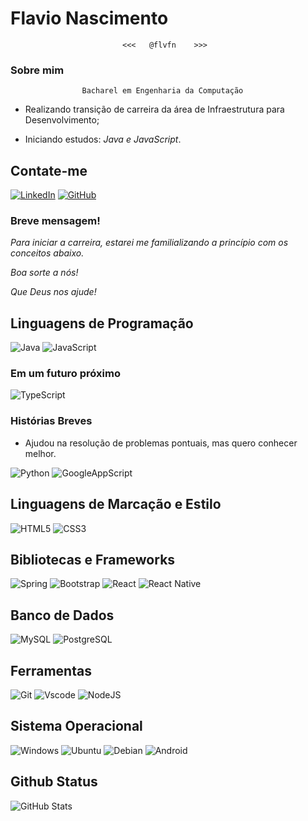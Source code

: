 # Flavio Nascimento

                             <<<   @flvfn    >>>        

### Sobre mim

                    Bacharel em Engenharia da Computação
* Realizando transição de carreira da área de Infraestrutura para Desenvolvimento;

* Iniciando estudos: *Java e JavaScript*.

## Contate-me 

[![LinkedIn](https://img.shields.io/badge/LinkedIn-gold?style=for-the-badge&logo=linkedin&logoColor=white0&labelColor=gold&color=gray)](https://www.linkedin.com/in/flvfn/)
[![GitHub](https://img.shields.io/badge/GitHub-0000?style=for-the-badge&logo=github&logoColor=white0&labelColor=gold&color=gray)](https://github.com/flvfn)

### Breve mensagem!

*Para iniciar a carreira, estarei me familializando a princípio com os conceitos abaixo.*

*Boa sorte a nós!*

*Que Deus nos ajude!*

## Linguagens de Programação


![Java](https://img.shields.io/badge/java-%23ED8B00.svg?style=for-the-badge&logo=openjdk&logoColor=black&labelColor=gold&color=gray)
![JavaScript](https://img.shields.io/badge/JavaScript-F7DF1E?style=for-the-badge&logo=javascript&logoColor=black&labelColor=gold&color=gray)

### Em um futuro próximo
![TypeScript](https://img.shields.io/badge/TypeScript-007ACC?style=for-the-badge&logo=typescript&logoColor=white0&labelColor=gold&color=gray)

### Histórias Breves
* Ajudou na resolução de problemas pontuais, mas quero conhecer melhor.

![Python](https://img.shields.io/badge/python-3670A0?style=for-the-badge&logo=python&logoColor=white0&labelColor=gold&color=gray)
![GoogleAppScript](https://img.shields.io/badge/AppScript-276DC3?style=for-the-badge&logo=google&logoColor=white0&labelColor=gold&color=gray)

## Linguagens de Marcação e Estilo
![HTML5](https://img.shields.io/badge/HTML5-E34F26?style=for-the-badge&logo=html5&logoColor=white0&labelColor=gold&color=gray)
![CSS3](https://img.shields.io/badge/CSS-1572B6?style=for-the-badge&logo=css3&logoColor=blue&labelColor=gold&color=gray)


## Bibliotecas e Frameworks
![Spring](https://img.shields.io/badge/spring-%236DB33F.svg?style=for-the-badge&logo=spring&logoColor=black0&labelColor=gold&color=gray)
![Bootstrap](https://img.shields.io/badge/-boostrap-0D1117?style=for-the-badge&logo=bootstrap&logoColor=black0&labelColor=gold&color=gray)
![React](https://img.shields.io/badge/React-20232A?style=for-the-badge&logo=react&logoColor=black0&labelColor=gold&color=gray)
![React Native](https://img.shields.io/badge/React_Native-20232A?style=for-the-badge&logo=react&logoColor=black0&labelColor=gold&color=gray)

## Banco de Dados
![MySQL](https://img.shields.io/badge/MySQL-00000F?style=for-the-badge&logo=mysql&logoColor=black0&labelColor=gold&color=gray)
![PostgreSQL](https://img.shields.io/badge/PostgreSQL-000?style=for-the-badge&logo=postgresql&logoColor=black0&labelColor=gold&color=gray)

## Ferramentas
![Git](https://img.shields.io/badge/GIT-E44C30?style=for-the-badge&logo=git&logoColor=black0&labelColor=gold&color=gray)
![Vscode](https://img.shields.io/badge/Vscode-007ACC?style=for-the-badge&logo=visual-studio-code&logoColor=black0&labelColor=gold&color=gray)
![NodeJS](https://img.shields.io/badge/node.js-6DA55F?style=for-the-badge&logo=node.js&logoColor=black0&labelColor=gold&color=gray)


## Sistema Operacional

![Windows](https://img.shields.io/badge/Windows-000?style=for-the-badge&logo=windows&logoColor=black&labelColor=gold&color=gray)
![Ubuntu](https://img.shields.io/badge/Ubuntu-35495E?style=for-the-badge&logo=ubuntu&logoColor=wblack&labelColor=gold&color=gray)
![Debian](https://img.shields.io/badge/Debian-D70A53?style=for-the-badge&logo=debian&logoColor=black&labelColor=gold&color=gray)
![Android](https://img.shields.io/badge/Android-3DDC84?style=for-the-badge&logo=android&logoColor=black0&labelColor=gold&color=gray)


## Github Status

![GitHub Stats](https://github-readme-stats.vercel.app/api?username=flvfn&show_icons=true&theme=gruvbox)

